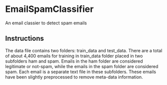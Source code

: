 # EmailSpamClassifier
An email classier to detect spam emails
## Instructions
The data file contains two folders: train_data and test_data.
There are a total of about 4,400 emails for training in train_data folder placed in two subfolders ham and spam. Emails in the ham folder are considered legitimate or not-spam, while the emails in the spam folder are considered spam. Each email is a separate text file in these subfolders. These emails have been slightly preprocessed to remove meta-data information.
